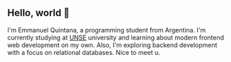 ## Hello, world 👋

I'm Emmanuel Quintana, a programming student from Argentina. I'm currently studying at [UNSE](https://www.unse.edu.ar/) university and learning about modern frontend web development on my own. Also, I'm exploring backend development with a focus on relational databases. Nice to meet u.

<!--
**emmaquintana/emmaquintana** is a ✨ _special_ ✨ repository because its `README.md` (this file) appears on your GitHub profile.

Here are some ideas to get you started:

- 🔭 I’m currently working on ...
- 🌱 I’m currently learning ...
- 👯 I’m looking to collaborate on ...
- 🤔 I’m looking for help with ...
- 💬 Ask me about ...
- 📫 How to reach me: ...
- 😄 Pronouns: ...
- ⚡ Fun fact: ...
-->

#

